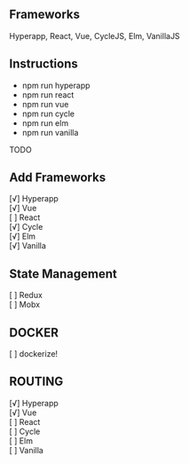 Frameworks
---------------
Hyperapp, React, Vue, CycleJS, Elm, VanillaJS

Instructions
---------------

* npm run hyperapp
* npm run react
* npm run vue
* npm run cycle
* npm run elm
* npm run vanilla


TODO

Add Frameworks
---------------
[√] Hyperapp<br>
[√] Vue<br>
[ ] React<br>
[√] Cycle<br>
[√] Elm<br>
[√] Vanilla<br>

State Management
---------------
[ ] Redux<br>
[ ] Mobx<br>

DOCKER
---------------
[ ] dockerize!

ROUTING
---------------
[√] Hyperapp<br>
[√] Vue<br>
[ ] React<br>
[ ] Cycle<br>
[ ] Elm<br>
[ ] Vanilla<br>
